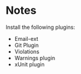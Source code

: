 Notes
=====

Install the following plugins:

- Email-ext
- Git Plugin
- Violations
- Warnings plugin
- xUnit plugin

